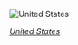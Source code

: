 
![United States](https://www.gstatic.com/prettyearth/assets/full/1739.jpg)

*[United States](https://www.google.com/maps/@37.74333,-120.938071,13z/data=!3m1!1e3)*
